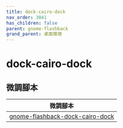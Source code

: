 ```yaml
---
title: dock-cairo-dock
nav_order: 3041
has_children: false
parent: gnome-flashback
grand_parent: 桌面環境
---
```



# dock-cairo-dock


## 微調腳本

| 微調腳本 |
| --- |
| [gnome-flashback-dock-cairo-dock](https://github.com/samwhelp/note-about-ubuntu/tree/gh-pages/_demo/adjustment/de/gnome-flashback/part/gnome-flashback-dock-cairo-dock) |

